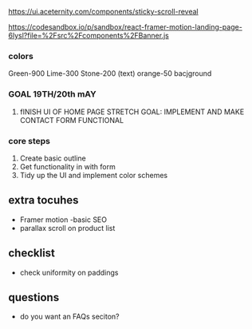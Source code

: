 https://ui.aceternity.com/components/sticky-scroll-reveal

https://codesandbox.io/p/sandbox/react-framer-motion-landing-page-6lysl?file=%2Fsrc%2Fcomponents%2FBanner.js 


### colors 
Green-900
Lime-300
Stone-200 (text)
orange-50 bacjground

### GOAL 19TH/20th mAY
1. fINISH UI OF HOME PAGE 
STRETCH GOAL: IMPLEMENT AND MAKE CONTACT FORM FUNCTIONAL

### core steps

1. Create basic outline
2. Get functionality in with form 
3. Tidy up the UI and implement color schemes 


## extra tocuhes

- Framer motion
-basic SEO
- parallax scroll on product list

## checklist 

- check uniformity on paddings 


## questions

- do you want an FAQs seciton? 